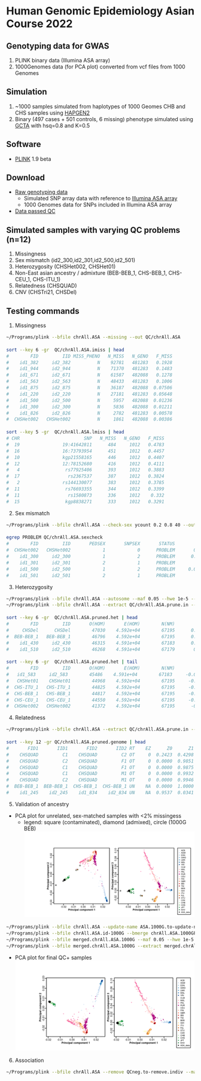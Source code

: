 # Human Genomic Epidemiology Asian Course 2022

## Genotyping data for GWAS

1. PLINK binary data (Illumina ASA array)
2. 1000Genomes data (for PCA plot) converted from vcf files from 1000 Genomes 

## Simulation
1. ~1000 samples simulated from haplotypes of 1000 Geomes CHB and CHS samples using [HAPGEN2](https://mathgen.stats.ox.ac.uk/genetics_software/hapgen/hapgen2.html)
2. Binary (497 cases + 501 controls, 6 missing) phenotype simulated using [GCTA](https://yanglab.westlake.edu.cn/software/gcta/#GWASSimulation) with hsq=0.8 and K=0.5

## Software
- [PLINK](https://www.cog-genomics.org/plink2/) 1.9 beta

## Download
- [Raw genotyping data](https://drive.google.com/file/d/1DBppyTtW5X924nHe-2SkDp359qcM_QKX/view?usp=sharing)
  - Simulated SNP array data with reference to [Illumina ASA array](https://www.illumina.com/products/by-type/microarray-kits/infinium-asian-screening.html)
  - 1000 Genomes data for SNPs included in Illumina ASA array
- [Data passed QC](https://drive.google.com/file/d/1E7eAqvOrA_uJJ9d-lrSlRNUG_-Ybgu1d/view?usp=sharing)

## Simulated samples with varying QC problems (n=12)
1. Missingness
2. Sex mismatch (id2_300,id2_301,id2_500,id2_501)
3. Heterozygosity (CHSHet002, CHSHet01)
4. Non-East asian ancestry / admixture (BEB-BEB_1, CHS-BEB_1, CHS-CEU_1, CHS-ITU_1)
5. Relatedness (CHSQUAD)
6. CNV (CHSTri21, CHSDel)

## Testing commands
1. Missingness
```bash
~/Programs/plink --bfile chrAll.ASA --missing --out QC/chrAll.ASA

sort --key 6 -gr  QC/chrAll.ASA.imiss | head
#        FID         IID MISS_PHENO   N_MISS   N_GENO   F_MISS
#    id1_382     id2_382          N    92781   481283   0.1928
#    id1_944     id2_944          N    71370   481283   0.1483
#    id1_671     id2_671          N    61587   482088   0.1278
#    id1_563     id2_563          N    48433   481283   0.1006
#    id1_875     id2_875          N    36187   482088  0.07506
#    id1_220     id2_220          N    27181   481283  0.05648
#    id1_500     id2_500          N     5957   482088  0.01236
#    id1_300     id2_300          N     5836   482088  0.01211
#    id1_826     id2_826          N     2782   481283  0.00578
#  CHSHet002   CHSHet002          N     1861   482088  0.00386
  
sort --key 5 -gr  QC/chrAll.ASA.lmiss | head
# CHR                        SNP   N_MISS   N_GENO   F_MISS
#  19                19:41642811      484     1012   0.4783
#  16                16:73793954      451     1012   0.4457
#  10                kgp21558165      446     1012   0.4407
#  12                12:78152680      416     1012   0.4111
#   4                 rs77925406      393     1012   0.3883
#  17                  rs2367537      387     1012   0.3824
#   2                rs144130077      383     1012   0.3785
#  11                 rs76693355      344     1012   0.3399
#  11                  rs1580873      336     1012    0.332
#  15                 kgp8838271      333     1012   0.3291
```
2. Sex mismatch
```bash
~/Programs/plink --bfile chrAll.ASA --check-sex ycount 0.2 0.8 40 --out QC/chrAll.ASA

egrep PROBLEM QC/chrAll.ASA.sexcheck
#        FID         IID       PEDSEX       SNPSEX       STATUS            F   YCOUNT
#  CHSHet002   CHSHet002            1            0      PROBLEM       0.6763      804
#    id1_300     id2_300            1            2      PROBLEM      0.03288        2
#    id1_301     id2_301            2            1      PROBLEM            1      802
#    id1_500     id2_500            1            2      PROBLEM     0.008734        2
#    id1_501     id2_501            2            1      PROBLEM            1      805
```
3. Heterozygosity
```bash
~/Programs/plink --bfile chrAll.ASA --autosome --maf 0.05 --hwe 1e-5 --geno 0.02 --indep-pairwise 200 50 0.1 --out QC/chrAll.ASA
~/Programs/plink --bfile chrAll.ASA --extract QC/chrAll.ASA.prune.in --het --out QC/chrAll.ASA.pruned

sort --key 6 -gr  QC/chrAll.ASA.pruned.het | head
#        FID         IID       O(HOM)       E(HOM)        N(NM)            F
#     CHSDel      CHSDel        47030    4.592e+04        67195      0.05212
#  BEB-BEB_1   BEB-BEB_1        46796    4.592e+04        67195      0.04112
#    id1_430     id2_430        46315    4.591e+04        67183      0.01886
#    id1_510     id2_510        46268    4.591e+04        67179       0.0168
 
sort --key 6 -gr  QC/chrAll.ASA.pruned.het | tail
#        FID         IID       O(HOM)       E(HOM)        N(NM)            F
#   id1_583     id2_583        45486    4.591e+04        67183     -0.02004
#   CHSHet01    CHSHet01        44968    4.592e+04        67195     -0.04481
#  CHS-ITU_1   CHS-ITU_1        44825    4.592e+04        67195     -0.05153
#  CHS-BEB_1   CHS-BEB_1        44817    4.592e+04        67195     -0.05191
#  CHS-CEU_1   CHS-CEU_1        44550    4.592e+04        67195     -0.06446
#  CHSHet002   CHSHet002        41372    4.592e+04        67195      -0.2138
```
4. Relatedness
```bash
~/Programs/plink --bfile chrAll.ASA --extract QC/chrAll.ASA.prune.in --genome --out QC/chrAll.ASA.pruned

sort --key 12 -gr QC/chrAll.ASA.pruned.genome | head
#       FID1       IID1       FID2       IID2 RT    EZ      Z0      Z1      Z2  PI_HAT PHE       DST     PPC   RATIO
#    CHSQUAD         C1    CHSQUAD         C2 OT     0  0.2423  0.4298  0.3279  0.5428  -1  0.870124  1.0000 11.0616
#    CHSQUAD         C2    CHSQUAD         F1 OT     0  0.0000  0.9851  0.0149  0.5075  -1  0.843984  1.0000      NA
#    CHSQUAD         C1    CHSQUAD         F1 OT     0  0.0000  0.9875  0.0125  0.5062  -1  0.843597  1.0000      NA
#    CHSQUAD         C1    CHSQUAD         M1 OT     0  0.0000  0.9932  0.0068  0.5034  -1  0.842704  1.0000      NA
#    CHSQUAD         C2    CHSQUAD         M1 OT     0  0.0000  0.9946  0.0054  0.5027  -1  0.842481  1.0000      NA
#  BEB-BEB_1  BEB-BEB_1  CHS-BEB_1  CHS-BEB_1 UN    NA  0.0000  1.0000  0.0000  0.5000  -1  0.834296  1.0000      NA
#    id1_245    id2_245    id1_834    id2_834 UN    NA  0.9537  0.0341  0.0122  0.0293  -1  0.751325  0.9736  2.1466
 ```
5. Validation of ancestry
- PCA plot for unrelated, sex-matched samples with <2% missingess
  - legend: square (contaminated), diamond (admixed), circle (1000G BEB)
![PCA plot with contaminated and non-Asian samples](https://github.com/claratsm/Human-Genomic-Epidemiology-Asian-Course-2022/blob/fe5bc3de3eed9959106186cea2690e9c6a9261d1/Figures/ASA.1000G.pcaPlot.pc1-3.png)
```bash
~/Programs/plink --bfile chrAll.ASA --update-name ASA.1000G.to-update-name.snp --make-bed --out chrAll.ASA.id-1000G
~/Programs/plink --bfile chrAll.ASA.id-1000G --bmerge chrAll.ASA.1000GP-All --geno 0.05 --make-bed --out merged.chrAll.ASA.1000G
~/Programs/plink --bfile merged.chrAll.ASA.1000G --maf 0.05 --hwe 1e-5 --geno 0.05 --indep-pairwise 200 50 0.1 --out merged.chrAll.ASA.1000G
~/Programs/plink --bfile merged.chrAll.ASA.1000G --extract merged.chrAll.ASA.1000G.prune.in --pca 3 --out merged.chrAll.ASA.1000G.pruned
```
- PCA plot for final QC+ samples
![PCA plot for samples passing QC](https://github.com/claratsm/Human-Genomic-Epidemiology-Asian-Course-2022/blob/fe5bc3de3eed9959106186cea2690e9c6a9261d1/Figures/ASA.1000G.QCed.pcaPlot.pc1-3.png)

6. Association
```bash
~/Programs/plink --bfile chrAll.ASA --remove QCneg.to-remove.indiv --maf 0.01 --geno 0.05 --hwe 1e-5 --assoc --adjust --out assoc/chrAll.ASA.QCpos.binary
```

